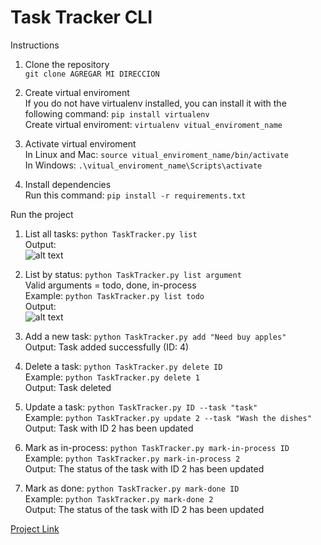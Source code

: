 <h1 class="code-line" data-line-start="0" data-line-end="1"><a id="Task_Tracker_CLI_0"></a>Task Tracker CLI</h1>
<p class="has-line-data" data-line-start="2" data-line-end="3">Instructions</p>
<ol>
<li class="has-line-data" data-line-start="3" data-line-end="6">
<p class="has-line-data" data-line-start="3" data-line-end="5">Clone the repository<br>
<code>git clone AGREGAR MI DIRECCION</code></p>
</li>
<li class="has-line-data" data-line-start="6" data-line-end="10">
<p class="has-line-data" data-line-start="6" data-line-end="9">Create virtual enviroment<br>
If you do not have virtualenv installed, you can install it with the following command: <code>pip install virtualenv</code><br>
Create virtual enviroment: <code>virtualenv vitual_enviroment_name</code></p>
</li>
<li class="has-line-data" data-line-start="10" data-line-end="14">
<p class="has-line-data" data-line-start="10" data-line-end="13">Activate virtual enviroment<br>
In Linux and Mac: <code>source vitual_enviroment_name/bin/activate</code><br>
In Windows: <code>.\vitual_enviroment_name\Scripts\activate</code></p>
</li>
<li class="has-line-data" data-line-start="14" data-line-end="17">
<p class="has-line-data" data-line-start="14" data-line-end="16">Install dependencies<br>
Run this command: <code>pip install -r requirements.txt</code></p>
</li>
</ol>
<p class="has-line-data" data-line-start="17" data-line-end="18">Run the project</p>
<ol>
<li class="has-line-data" data-line-start="18" data-line-end="22">
<p class="has-line-data" data-line-start="18" data-line-end="21">List all tasks: <code>python TaskTracker.py list</code><br>
Output:<br>
<img src="image.png" alt="alt text"></p>
</li>
<li class="has-line-data" data-line-start="22" data-line-end="28">
<p class="has-line-data" data-line-start="22" data-line-end="27">List by status: <code>python TaskTracker.py list argument</code><br>
Valid arguments = todo, done, in-process<br>
Example: <code>python TaskTracker.py list todo</code><br>
Output:<br>
<img src="image-1.png" alt="alt text"></p>
</li>
<li class="has-line-data" data-line-start="28" data-line-end="31">
<p class="has-line-data" data-line-start="28" data-line-end="30">Add a new task: <code>python TaskTracker.py add &quot;Need buy apples&quot;</code><br>
Output: Task added successfully (ID: 4)</p>
</li>
<li class="has-line-data" data-line-start="31" data-line-end="35">
<p class="has-line-data" data-line-start="31" data-line-end="34">Delete a task: <code>python TaskTracker.py delete ID</code><br>
Example: <code>python TaskTracker.py delete 1</code><br>
Output: Task deleted</p>
</li>
<li class="has-line-data" data-line-start="35" data-line-end="39">
<p class="has-line-data" data-line-start="35" data-line-end="38">Update a task: <code>python TaskTracker.py ID --task &quot;task&quot;</code><br>
Example: <code>python TaskTracker.py update 2 --task &quot;Wash the dishes&quot;</code><br>
Output: Task with ID 2 has been updated</p>
</li>
<li class="has-line-data" data-line-start="39" data-line-end="43">
<p class="has-line-data" data-line-start="39" data-line-end="42">Mark as in-process: <code>python TaskTracker.py mark-in-process ID</code><br>
Example: <code>python TaskTracker.py mark-in-process 2</code><br>
Output: The status of the task with ID 2 has been updated</p>
</li>
<li class="has-line-data" data-line-start="43" data-line-end="47">
<p class="has-line-data" data-line-start="43" data-line-end="46">Mark as done: <code>python TaskTracker.py mark-done ID</code><br>
Example: <code>python TaskTracker.py mark-done 2</code><br>
Output: The status of the task with ID 2 has been updated</p>
</li>
</ol>
<p class="has-line-data" data-line-start="47" data-line-end="48"><a href="https://roadmap.sh/projects/task-tracker">Project Link</a></p>
</body></html>